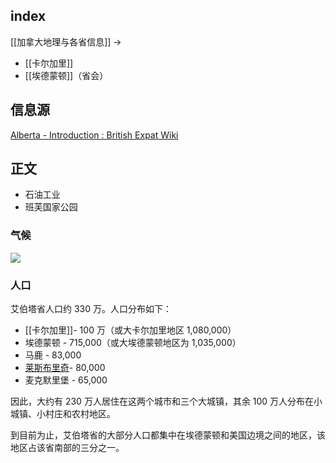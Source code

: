 
## index

[[加拿大地理与各省信息]] ->

- [[卡尔加里]]
- [[埃德蒙顿]]（省会）

## 信息源

[Alberta - Introduction : British Expat Wiki](https://britishexpats.com/wiki/Alberta_-_Introduction)

## 正文

- 石油工业
- 班芙国家公园

### 气候

![](https://picture-guan.oss-cn-hangzhou.aliyuncs.com/20230320114412.png)

### 人口

艾伯塔省人口约 330 万。人口分布如下：

-   [[卡尔加里]]- 100 万（或大卡尔加里地区 1,080,000）
-   埃德蒙顿 - 715,000（或大埃德蒙顿地区为 1,035,000）
-   马鹿 - 83,000
-   [莱斯布里奇](https://britishexpats.com/wiki/Lethbridge "莱斯布里奇")- 80,000
-   麦克默里堡 - 65,000

因此，大约有 230 万人居住在这两个城市和三个大城镇，其余 100 万人分布在小城镇、小村庄和农村地区。

到目前为止，艾伯塔省的大部分人口都集中在埃德蒙顿和美国边境之间的地区，该地区占该省南部的三分之一。